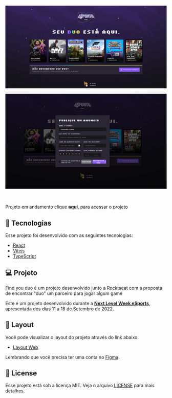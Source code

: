 

<p align="center">
    <img alt="Find you Duo." src="assets/landing.png" />

</p>

<p align="center">
    <img alt="Find you Duo." src="assets/Forms.png" />

</p>



<br>

Projeto em andamento clique **[aqui](https://nlw-esport-duo.vercel.app/)**, para acessar o projeto 
## 🧪 Tecnologias

Esse projeto foi desenvolvido com as seguintes tecnologias:

- [React](https://reactjs.org)
- [Vitejs](https://vitejs.dev/)
- [TypeScript](https://www.typescriptlang.org/)


## 💻 Projeto

Find you duo é um projeto desenvolvido junto a Rocktseat com a proposta de encontrar "duo" um parceiro para jogar algum game

Este é um projeto desenvolvido durante a **[Next Level Week eSports](https://nlw-esport-duo.vercel.app/)**, apresentada dos dias 11 a 18 de Setembro de 2022.



## 🔖 Layout

Você pode visualizar o layout do projeto através do link abaixo:

- [Layout Web](https://www.figma.com/community/file/1150897317533332617) 

Lembrando que você precisa ter uma conta no [Figma](http://figma.com/).

## 📝 License

Esse projeto está sob a licença MIT. Veja o arquivo [LICENSE](LICENSE.md) para mais detalhes.

